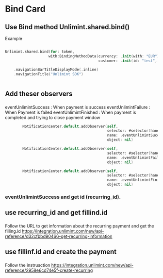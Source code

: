 # Bind Card


## Use Bind method Unlimint.shared.bind()

Example 

``` swift

Unlimint.shared.bind(for: token, 
                    with:BindingMethodData(currency: .init(with: "EUR"), 
                                           customer: .init(id: "test", email:"test@unlimint.com")))

    .navigationBarTitleDisplayMode(.inline)
    .navigationTitle("Unlimint SDK")
    
```


## Add theser observers 

### 
eventUnlimintSuccess : When  payment is success
eventUnlimintFailure : When Payment is failed
eventUnlimintFinished : When payment is completed and trying to close payment window

``` swift
        NotificationCenter.default.addObserver(self,
                                               selector: #selector(handle(notification:)),
                                               name: .eventUnlimintSuccess,
                                               object: nil)

        NotificationCenter.default.addObserver(self,
                                               selector: #selector(handle(notification:)),
                                               name: .eventUnlimintFailure,
                                               object: nil)

        NotificationCenter.default.addObserver(self,
                                               selector: #selector(handle(notification:)),
                                               name: .eventUnlimintFinished,
                                               object: nil)
```

### eventUnlimintSuccess and get id (recurring_id). 


## use recurring_id and get fillind.id

###
Follow the URL to get information about the recurring payment and get the filling.id
https://integration.unlimint.com/new/api-reference/d32cfbbd90466-get-recurring-information
###



## use fillinf.id and create the payment

###
Follow the instrusction 
https://integration.unlimint.com/new/api-reference/2958e6cd74e5f-create-recurring
###


